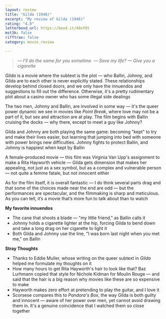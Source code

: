 ```yaml
---
layout: review
title: "Gilda (1946)"
excerpt: "My review of Gilda (1946)"
rating: "4.0"
letterboxd_url: https://boxd.it/4OxYOt
mst3k: false
rifftrax: false
category: movie_review

---
```


<blockquote><i>— I'll do the same for you sometime 
</i><i>— Save my life?
</i><i>— Give you a cigarette</i></blockquote><i>Gilda</i> is a movie where the subtext is the plot — who Ballin, Johnny, and Gilda are to each other is never explicitly stated. These relationships develop behind closed doors, and we only have the innuendos and suggestions to fill out the difference. Otherwise, it's a pretty rudimentary plot about a casino owner who has some illegal side dealings

The two men, Johnny and Ballin, are involved in some way — it's the queer power dynamic we see in movies like <i>Point Break</i>, where love may not be a part of it, but sex and attraction are at play. The film begins with Ballin cruising the docks — why there, except to meet a guy like Johnny?

Gilda and Johnny are both playing the same game: becoming "kept" to try and make their lives easier, but learning that jumping into bed with someone with power brings new difficulties. Johnny fights to protect Ballin, and Johnny is happiest when kept by Ballin

A female-produced movie — this film was Virginia Van Upp's assignment to make a Rita Hayworth vehicle — Gilda gets dimension that makes her appealing, not just as a sex symbol, but as a complex and vulnerable person — not quite a femme fatale, but not innocent either

As for the film itself, it is overall fantastic  — I do think several parts drag and that some of the choices made near the end are odd — but the performances are spectacular, and the filmmaking is sharp and meticulous. As you can tell, it’s a movie that’s more fun to talk about than to watch

<b>My favorite innuendos</b>
* The cane that shoots a blade — "my little friend," as Ballin calls it
* Johnny holds a cigarette lighter at the hip, forcing Gilda to bend down and take a long drag on her cigarette to light it
* Both Gilda and Johnny use the line, "I was born last night when you met me," on Ballin

<b>Stray Thoughts</b>
* Thanks to Eddie Muller, whose writing on the queer subtext in <i>Gilda</i> helped me formulate my thoughts on it
* How many hours to get Rita Hayworth's hair to look like that? Baz Lurhmann copied that style for Nichole Kidman for Moulin Rouge — and said that the hair is a big reason why movies like these are so expensive to make
* Hayworth makes zero effort at pretending to play the guitar, and I love it
* Scorsese compares this to <i>Pandora's Box</i>, the way Gilda is both guilty and innocent — aware of her power over men, yet cannot avoid drawing them in. It's a genuine coincidence that I watched them so close together